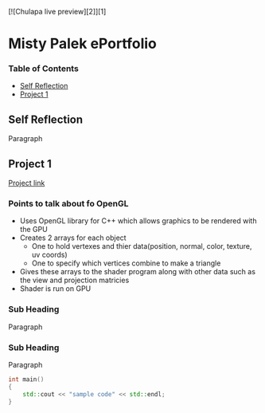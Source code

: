 [![Chulapa live preview][2]][1]

# Misty Palek ePortfolio

### Table of Contents
* [Self Reflection](#self-reflection)
* [Project 1](#project-1)

## Self Reflection

Paragraph

## Project 1
[Project link](https://github.com/link/to/project)

### __Points to talk about fo OpenGL__
* Uses OpenGL library for C++ which allows graphics to be rendered with the GPU
* Creates 2 arrays for each object
	* One to hold vertexes and thier data(position, normal, color, texture, uv coords)
	* One to specify which vertices combine to make a triangle
* Gives these arrays to the shader program along with other data such as the view and projection matricies
* Shader is run on GPU

### __Sub Heading__
Paragraph

### __Sub Heading__
Paragraph

```c++
int main()
{
	std::cout << "sample code" << std::endl;
}
```
